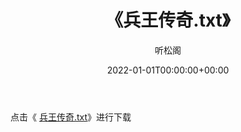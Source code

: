 ﻿---
title:  《兵王传奇.txt》
date:   2022-01-01T00:00:00+00:00
author: 听松阁
layout: post
permalink: /兵王传奇/
categories: 小说
tags: [小说]
---

点击《 [兵王传奇.txt](http://img.660000.xyz/bookstukust/book/bntxt/10/兵王传奇.txt)》进行下载